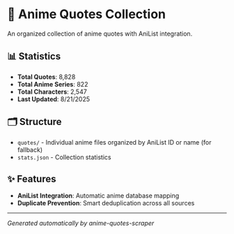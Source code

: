 # 🎌 Anime Quotes Collection

An organized collection of anime quotes with AniList integration.

## 📊 Statistics

- **Total Quotes**: 8,828
- **Total Anime Series**: 822
- **Total Characters**: 2,547
- **Last Updated**: 8/21/2025

## 🗂️ Structure

- `quotes/` - Individual anime files organized by AniList ID or name  (for fallback)
- `stats.json` - Collection statistics

## ✨ Features

- **AniList Integration**: Automatic anime database mapping
- **Duplicate Prevention**: Smart deduplication across all sources

---
*Generated automatically by anime-quotes-scraper*
